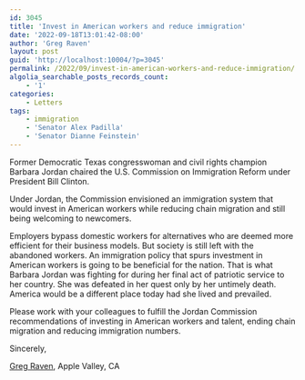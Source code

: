 ```yaml
---
id: 3045
title: 'Invest in American workers and reduce immigration'
date: '2022-09-18T13:01:42-08:00'
author: 'Greg Raven'
layout: post
guid: 'http://localhost:10004/?p=3045'
permalink: /2022/09/invest-in-american-workers-and-reduce-immigration/
algolia_searchable_posts_records_count:
    - '1'
categories:
    - Letters
tags:
    - immigration
    - 'Senator Alex Padilla'
    - 'Senator Dianne Feinstein'
---
```


Former Democratic Texas congresswoman and civil rights champion Barbara Jordan chaired the U.S. Commission on Immigration Reform under President Bill Clinton.

Under Jordan, the Commission envisioned an immigration system that would invest in American workers while reducing chain migration and still being welcoming to newcomers.

Employers bypass domestic workers for alternatives who are deemed more efficient for their business models. But society is still left with the abandoned workers. An immigration policy that spurs investment in American workers is going to be beneficial for the nation. That is what Barbara Jordan was fighting for during her final act of patriotic service to her country. She was defeated in her quest only by her untimely death. America would be a different place today had she lived and prevailed.

Please work with your colleagues to fulfill the Jordan Commission recommendations of investing in American workers and talent, ending chain migration and reducing immigration numbers.

Sincerely,

[Greg Raven](https://www.gregraven.org/), Apple Valley, CA
